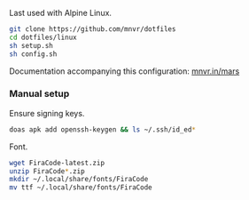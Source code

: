 Last used with Alpine Linux.

```sh
git clone https://github.com/mnvr/dotfiles
cd dotfiles/linux
sh setup.sh
sh config.sh
```

Documentation accompanying this configuration:
[mnvr.in/mars](https://mnvr.in/mars/)

### Manual setup

Ensure signing keys.

```sh
doas apk add openssh-keygen && ls ~/.ssh/id_ed*
```

Font.

```sh
wget FiraCode-latest.zip
unzip FiraCode*.zip
mkdir ~/.local/share/fonts/FiraCode
mv ttf ~/.local/share/fonts/FiraCode
```
